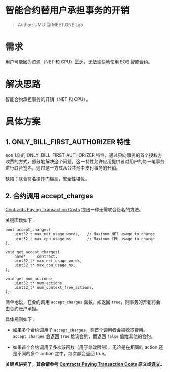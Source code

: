 # 智能合约替用户承担事务的开销

> Author: UMU @ MEET.ONE Lab

# 需求

用户可能因为资源（NET 和 CPU）匮乏，无法愉快地使用 EOS 智能合约。

# 解决思路

智能合约承担事务的开销（NET 和 CPU）。

# 具体方案

## 1. ONLY_BILL_FIRST_AUTHORIZER 特性

eos 1.8 的 ONLY_BILL_FIRST_AUTHORIZER 特性，通过只向事务的首个授权方收费的方式，部分地解决这个问题。这一特性允许应用提供者对用户的每一笔事务进行联合签名，通过这一方式从公共池中支付事务的开销。

缺陷：联合签名操作门槛高，安全性堪忧。

## 2. 合约调用 accept_charges

[Contracts Paying Transaction Costs][cptc] 提出一种无需联合签名的方法。

关键函数如下：

```
bool accept_charges(
    uint32_t max_net_usage_words,   // Maximum NET usage to charge
    uint32_t max_cpu_usage_ms       // Maximum CPU usage to charge
);

void get_accept_charges(
    name*     contract,
    uint32_t* max_net_usage_words,
    uint32_t* max_cpu_usage_ms,
);

void get_num_actions(
    uint32_t* num_actions,
    uint32_t* num_context_free_actions,
);
```

简单地说，在合约调用 `accept_charges` 函数，如返回 `true`，则事务的开销将会由合约账户承担。

具体规则如下：

- 如果多个合约调用了 `accept_charges`，则首个调用者会被收取费用。`accept_charges` 会返回 `true` 给该合约，而返回 `false` 值给其他的合约。

- 如果首个合约调用了多次该函数（用于修改限制），无论是在相同的 action 还是不同的多个 action 之中，每次都会返回 true。

**关键点讲完了，其余请参考 [Contracts Paying Transaction Costs][cptc] 原文或[译文](https://bihu.com/article/1522267629)。**

[cptc]: https://github.com/EOSIO/spec-repo/blob/master/esr_contract_pays.md
